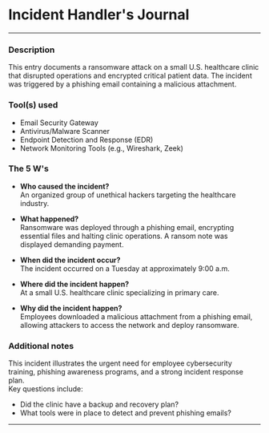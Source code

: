 # Incident Handler's Journal

---

### Description
This entry documents a ransomware attack on a small U.S. healthcare clinic that disrupted operations and encrypted critical patient data. The incident was triggered by a phishing email containing a malicious attachment.

### Tool(s) used
- Email Security Gateway  
- Antivirus/Malware Scanner  
- Endpoint Detection and Response (EDR)  
- Network Monitoring Tools (e.g., Wireshark, Zeek)

### The 5 W's

- **Who caused the incident?**  
  An organized group of unethical hackers targeting the healthcare industry.

- **What happened?**  
  Ransomware was deployed through a phishing email, encrypting essential files and halting clinic operations. A ransom note was displayed demanding payment.

- **When did the incident occur?**  
  The incident occurred on a Tuesday at approximately 9:00 a.m.

- **Where did the incident happen?**  
  At a small U.S. healthcare clinic specializing in primary care.

- **Why did the incident happen?**  
  Employees downloaded a malicious attachment from a phishing email, allowing attackers to access the network and deploy ransomware.

### Additional notes
This incident illustrates the urgent need for employee cybersecurity training, phishing awareness programs, and a strong incident response plan.  
Key questions include:  
- Did the clinic have a backup and recovery plan?  
- What tools were in place to detect and prevent phishing emails?

---
